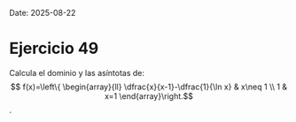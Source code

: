 Date: 2025-08-22

# Ejercicio 49

 
Calcula el dominio y las asíntotas de: $$ f(x)=\left\{ \begin{array}{ll}
 \dfrac{x}{x-1}-\dfrac{1}{\ln x} &  x\neq 1 \\
 1 &  x=1
\end{array}\right.$$ .

